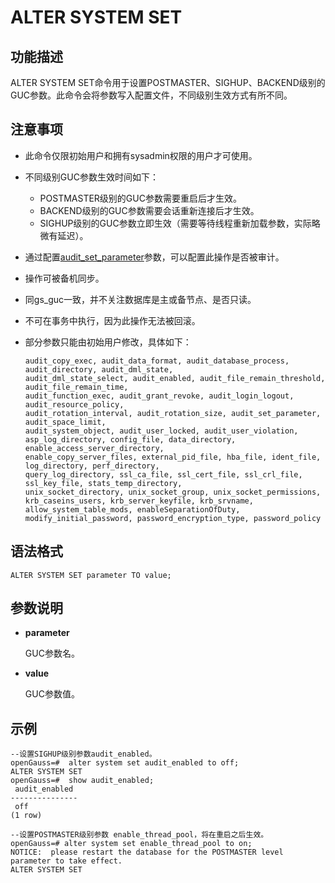 # ALTER SYSTEM SET

## 功能描述<a name="zh-cn_topic_0283137187_zh-cn_topic_0237122075_zh-cn_topic_0059778605_s40bbf40e12d1487aaca3ddd1b9bb55e0"></a>

ALTER SYSTEM SET命令用于设置POSTMASTER、SIGHUP、BACKEND级别的GUC参数。此命令会将参数写入配置文件，不同级别生效方式有所不同。

## 注意事项<a name="zh-cn_topic_0283137187_zh-cn_topic_0237122075_zh-cn_topic_0059778605_s16279beb536e4281b8403ab11195cb3a"></a>

-   此命令仅限初始用户和拥有sysadmin权限的用户才可使用。
-   不同级别GUC参数生效时间如下：
    -   POSTMASTER级别的GUC参数需要重启后才生效。
    -   BACKEND级别的GUC参数需要会话重新连接后才生效。
    -   SIGHUP级别的GUC参数立即生效（需要等待线程重新加载参数，实际略微有延迟）。

-   通过配置[audit\_set\_parameter](操作审计.md#zh-cn_topic_0283136929_zh-cn_topic_0237124747_zh-cn_topic_0059777487_sc59738d0efe94f909306fde1f3d04f1e)参数，可以配置此操作是否被审计。
-   操作可被备机同步。
-   同gs\_guc一致，并不关注数据库是主或备节点、是否只读。
-   不可在事务中执行，因为此操作无法被回滚。
-   部分参数只能由初始用户修改，具体如下：

    ```
    audit_copy_exec, audit_data_format, audit_database_process, audit_directory, audit_dml_state,
    audit_dml_state_select, audit_enabled, audit_file_remain_threshold, audit_file_remain_time,
    audit_function_exec, audit_grant_revoke, audit_login_logout, audit_resource_policy,
    audit_rotation_interval, audit_rotation_size, audit_set_parameter, audit_space_limit,
    audit_system_object, audit_user_locked, audit_user_violation,
    asp_log_directory, config_file, data_directory, enable_access_server_directory,
    enable_copy_server_files, external_pid_file, hba_file, ident_file, log_directory, perf_directory,
    query_log_directory, ssl_ca_file, ssl_cert_file, ssl_crl_file, ssl_key_file, stats_temp_directory,
    unix_socket_directory, unix_socket_group, unix_socket_permissions,
    krb_caseins_users, krb_server_keyfile, krb_srvname, allow_system_table_mods, enableSeparationOfDuty,
    modify_initial_password, password_encryption_type, password_policy
    ```


## 语法格式<a name="zh-cn_topic_0283137187_zh-cn_topic_0237122075_zh-cn_topic_0059778605_s3b7743fa7cab42718575f7194d1112ba"></a>

```
ALTER SYSTEM SET parameter TO value;
```

## 参数说明<a name="zh-cn_topic_0283137187_zh-cn_topic_0237122075_zh-cn_topic_0059778605_sa834b01395fd4366a5dce7a64ad867b6"></a>

-   **parameter**

    GUC参数名。

-   **value**

    GUC参数值。


## 示例<a name="zh-cn_topic_0283137187_section49061716194314"></a>

```
--设置SIGHUP级别参数audit_enabled。
openGauss=#  alter system set audit_enabled to off;
ALTER SYSTEM SET
openGauss=#  show audit_enabled;
 audit_enabled
---------------
 off
(1 row)

--设置POSTMASTER级别参数 enable_thread_pool，将在重启之后生效。
openGauss=# alter system set enable_thread_pool to on;
NOTICE:  please restart the database for the POSTMASTER level parameter to take effect.
ALTER SYSTEM SET
```
